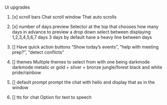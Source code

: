 Ui upgrades

1. [x] scroll bars
Chat scroll window
That auto scrolls

2. [x] number of days preview
Selector at the top that chooses how many days in advance to preview
a drop down select between displaying 1,2,3,4,5,6,7 days
3 days by default
have a heavy line between days 

1. [] 
Have quick action buttons “Show today’s events”, "help with meeting prep?", "detect conflicts"


4. [] themes
Multiple themes to select from
with one being darkmode
darkmode
metalic or gold + silver + bronze 
jungle/forest
black and white
pride/rainbow

   
5. [] default prompt
prompt the chat with hello and display that as in the window

6. [] tts for chat
Option for text to speech

